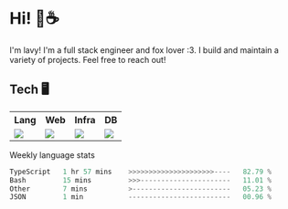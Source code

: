# Hi! 🦊☕

I'm lavy! I'm a full stack engineer and fox lover :3. I build and maintain a variety of projects. Feel free to reach out!

## Tech 🖥️

<table>
  <tr>
    <tr>
      <th>Lang</th>
      <th>Web</th>
      <th>Infra</th>
      <th>DB</th>
    </tr>
    <td valign="top">
      <img src="https://skillicons.dev/icons?i=ts,go,python,java&perline=8" />
    </td>
    <td valign="top">
      <img src="https://skillicons.dev/icons?i=react,nextjs,django,svelte,graphql,apollo,emotion,electron,vite,styledcomponents,threejs&perline=8" />
    </td>
    <td valign="top">
      <img src="https://skillicons.dev/icons?i=terraform,aws,cf,gcp,vercel&perline=8" />
    </td>  
    <td valign="top">
      <img src="https://skillicons.dev/icons?i=mongo,postgres,redis&perline=8" />
    </td>
  </tr>
</table>

Weekly language stats
<!--START_SECTION:waka-->

```rust
TypeScript   1 hr 57 mins    >>>>>>>>>>>>>>>>>>>>>----   82.79 %
Bash         15 mins         >>>----------------------   11.01 %
Other        7 mins          >------------------------   05.23 %
JSON         1 min           -------------------------   00.96 %
```

<!--END_SECTION:waka-->
